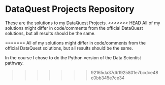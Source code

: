 # DataQuest Projects Repository

These are the solutions to my DataQuest Projects. 
<<<<<<< HEAD
All of my solutions might differ in code/comments from the official DataQuest solutions, but all results should be the same.
 
=======
All of my solutions might differ in code/comments from the official DataQuest solutions, but all results should be the same. 

In the course I chose to do the Python version of the Data Scientist pathway.
>>>>>>> 92165da37db1925801e7bcdce48c0bb345e7ce34
